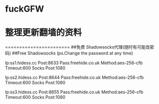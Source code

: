 # fuckGFW
# 整理更新翻墙的资料
=======================
##免费 Shadowsocks代理(随时有可能改密码)
##Free Shadowsocks (ps.Change the password at any time)

Ip:ss1.hidess.cc 
Post:8633 
Pass:freehide.co.uk 
Method:aes-256-cfb 
Timeout:600 Socks 
Post:1080

Ip:ss2.hidess.cc 
Post:8644 
Pass:freehide.co.uk 
Method:aes-256-cfb 
Timeout:600 Socks 
Post:1080

Ip:ss3.hidess.cc 
Post:8655 
Pass:freehide.co.uk 
Method:aes-256-cfb 
Timeout:600 Socks 
Post:1080
